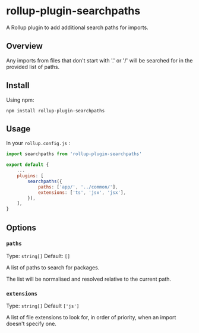 # rollup-plugin-searchpaths

A Rollup plugin to add additional search paths for imports.

## Overview

Any imports from files that don't start with '.' or '/' will be searched for in
the provided list of paths.

## Install

Using npm:

```console
npm install rollup-plugin-searchpaths
```

## Usage

In your `rollup.config.js` :

```js
import searchpaths from 'rollup-plugin-searchpaths'

export default {
    ...
    plugins: [
        searchpaths({
            paths: ['app/', '../common/'],
            extensions: ['ts', 'jsx', 'jsx'],
        }),
    ],
}
```

## Options

### `paths`

Type: `string[]`
Default: `[]`

A list of paths to search for packages.

The list will be normalised and resolved relative to the current path.

### `extensions`

Type: `string[]`
Default `['js']`

A list of file extensions to look for, in order of priority, when an import
doesn't specify one.

